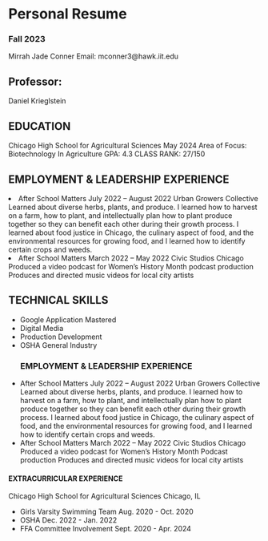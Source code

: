 <!DOCTYPE html>
<body>
	<h1>Personal Resume</h1>
	<h3>Fall 2023</h3>
	<p>Mirrah Jade Conner  Email: mconner3@hawk.iit.edu</p>
	<h2>Professor:</h2>
	<p>Daniel Krieglstein</p>
	<h2>EDUCATION  </h2>
	<p>Chicago High School for Agricultural Sciences May 2024 Area of Focus:  Biotechnology In Agriculture
	 GPA: 4.3 
	 CLASS RANK: 27/150 </p>
	<h2>EMPLOYMENT & LEADERSHIP EXPERIENCE</h2>
	<li>After School Matters July  2022  – August  2022 Urban Growers Collective Learned about diverse herbs, plants, and produce. I learned how to harvest on a farm, how to plant, and intellectually plan how to plant produce together so they can benefit each other during their growth process. I learned about food justice in Chicago, the culinary aspect of food, and the environmental resources for growing food, and I learned how to identify certain crops and weeds. </li> 
	<li>After School Matters March 2022  – May 2022 Civic Studios Chicago Produced a video podcast for Women’s History Month podcast production Produces and directed music videos for local city artists </li>
	<h2>TECHNICAL SKILLS</h2>
	<ul>
  <li>Google Application Mastered </li>
  <li>Digital Media </li>
  <li>Production Development</li>
  <li>OSHA General Industry</li>
</ul>
	<ul>
	<h3>EMPLOYMENT & LEADERSHIP EXPERIENCE</h3>
		<li>After School Matters							                                                July  2022  – August  2022
Urban Growers Collective
Learned about diverse herbs, plants, and produce. I learned how to harvest on a farm, how to plant, and intellectually plan how to plant produce together so they can benefit each other during their growth process. I learned about food justice in Chicago, the culinary aspect of food, and the environmental resources for growing food, and I learned how to identify certain crops and weeds.</li>
		<li>After School Matters March 2022  – May 2022 Civic Studios Chicago Produced a video podcast for Women’s History Month Podcast production Produces and directed music videos for local city artists</li>
	</ul>
	<h4>EXTRACURRICULAR EXPERIENCE</h4>
	<p>Chicago High School for Agricultural Sciences						Chicago, IL	</p>
	<ul>
		<liAdvocate for Girls Flag Football                                                                                               Aug. 2022 - Nov. 2022 </li>
		<li>Girls Varsity Swimming Team                                                                                                     Aug. 2020 - Oct. 2020  </li>
		<li>OSHA                                                                                                                                              Dec. 2022 - Jan. 2022 </li>
		<li> FFA Committee Involvement                                                                                                     Sept. 2020 - Apr. 2024 </li>
	</ul>
</body>
</html>